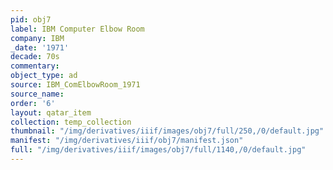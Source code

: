 ```yaml
---
pid: obj7
label: IBM Computer Elbow Room
company: IBM
_date: '1971'
decade: 70s
commentary: 
object_type: ad
source: IBM_ComElbowRoom_1971
source_name: 
order: '6'
layout: qatar_item
collection: temp_collection
thumbnail: "/img/derivatives/iiif/images/obj7/full/250,/0/default.jpg"
manifest: "/img/derivatives/iiif/obj7/manifest.json"
full: "/img/derivatives/iiif/images/obj7/full/1140,/0/default.jpg"
---
```

